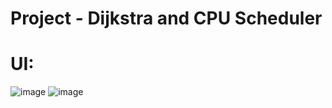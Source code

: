 # Project - Dijkstra and CPU Scheduler

# UI:
![image](https://user-images.githubusercontent.com/92071209/200804633-9e43e5a3-cb8c-4a08-ae01-81c6773c88ea.png)
![image](https://user-images.githubusercontent.com/92071209/201459123-99a0c394-0f6a-49a4-89c3-8fff79a516b0.png)


